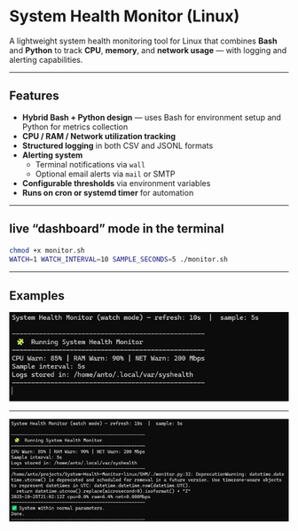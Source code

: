 # System Health Monitor (Linux)

A lightweight system health monitoring tool for Linux that combines **Bash** and **Python** to track **CPU**, **memory**, and **network usage** — with logging and alerting capabilities.

---

## Features

- **Hybrid Bash + Python design** — uses Bash for environment setup and Python for metrics collection  
- **CPU / RAM / Network utilization tracking**  
- **Structured logging** in both CSV and JSONL formats  
- **Alerting system**
  - Terminal notifications via `wall`
  - Optional email alerts via `mail` or SMTP
- **Configurable thresholds** via environment variables  
- **Runs on cron or systemd timer** for automation  

---
## live “dashboard” mode in the terminal

``` bash
chmod +x monitor.sh
WATCH=1 WATCH_INTERVAL=10 SAMPLE_SECONDS=5 ./monitor.sh
```

---

## Examples
![Live 1](/SHM/images/1.jpg)

---
![Live 2](/SHM/images/2.jpg)